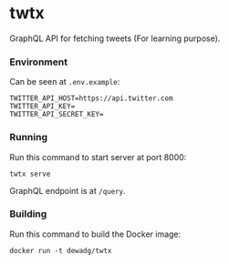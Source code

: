 # twtx

GraphQL API for fetching tweets (For learning purpose).

### Environment

Can be seen at `.env.example`:

```
TWITTER_API_HOST=https://api.twitter.com
TWITTER_API_KEY=
TWITTER_API_SECRET_KEY=
```

### Running

Run this command to start server at port 8000:

```
twtx serve
```

GraphQL endpoint is at `/query`.

### Building

Run this command to build the Docker image:

```
docker run -t dewadg/twtx
```
